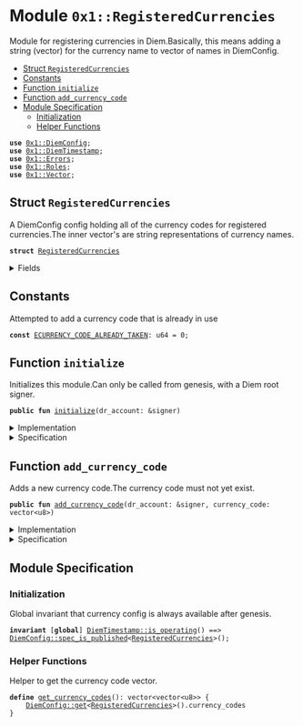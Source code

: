 
<a name="0x1_RegisteredCurrencies"></a>

# Module `0x1::RegisteredCurrencies`

Module for registering currencies in Diem.Basically, this means adding a
string (vector<u8>) for the currency name to vector of names in DiemConfig.


-  [Struct `RegisteredCurrencies`](#0x1_RegisteredCurrencies_RegisteredCurrencies)
-  [Constants](#@Constants_0)
-  [Function `initialize`](#0x1_RegisteredCurrencies_initialize)
-  [Function `add_currency_code`](#0x1_RegisteredCurrencies_add_currency_code)
-  [Module Specification](#@Module_Specification_1)
    -  [Initialization](#@Initialization_2)
    -  [Helper Functions](#@Helper_Functions_3)


<pre><code><b>use</b> <a href="DiemConfig.md#0x1_DiemConfig">0x1::DiemConfig</a>;
<b>use</b> <a href="DiemTimestamp.md#0x1_DiemTimestamp">0x1::DiemTimestamp</a>;
<b>use</b> <a href="../../../../../../move-stdlib/docs/Errors.md#0x1_Errors">0x1::Errors</a>;
<b>use</b> <a href="Roles.md#0x1_Roles">0x1::Roles</a>;
<b>use</b> <a href="../../../../../../move-stdlib/docs/Vector.md#0x1_Vector">0x1::Vector</a>;
</code></pre>



<a name="0x1_RegisteredCurrencies_RegisteredCurrencies"></a>

## Struct `RegisteredCurrencies`

A DiemConfig config holding all of the currency codes for registered
currencies.The inner vector<u8>'s are string representations of
currency names.


<pre><code><b>struct</b> <a href="RegisteredCurrencies.md#0x1_RegisteredCurrencies">RegisteredCurrencies</a>
</code></pre>



<details>
<summary>Fields</summary>


<dl>
<dt>
<code>currency_codes: vector&lt;vector&lt;u8&gt;&gt;</code>
</dt>
<dd>

</dd>
</dl>


</details>

<a name="@Constants_0"></a>

## Constants


<a name="0x1_RegisteredCurrencies_ECURRENCY_CODE_ALREADY_TAKEN"></a>

Attempted to add a currency code that is already in use


<pre><code><b>const</b> <a href="RegisteredCurrencies.md#0x1_RegisteredCurrencies_ECURRENCY_CODE_ALREADY_TAKEN">ECURRENCY_CODE_ALREADY_TAKEN</a>: u64 = 0;
</code></pre>



<a name="0x1_RegisteredCurrencies_initialize"></a>

## Function `initialize`

Initializes this module.Can only be called from genesis, with
a Diem root signer.


<pre><code><b>public</b> <b>fun</b> <a href="RegisteredCurrencies.md#0x1_RegisteredCurrencies_initialize">initialize</a>(dr_account: &signer)
</code></pre>



<details>
<summary>Implementation</summary>


<pre><code><b>public</b> <b>fun</b> <a href="RegisteredCurrencies.md#0x1_RegisteredCurrencies_initialize">initialize</a>(dr_account: &signer) {
    <a href="DiemTimestamp.md#0x1_DiemTimestamp_assert_genesis">DiemTimestamp::assert_genesis</a>();
    <a href="Roles.md#0x1_Roles_assert_diem_root">Roles::assert_diem_root</a>(dr_account);
    <a href="DiemConfig.md#0x1_DiemConfig_publish_new_config">DiemConfig::publish_new_config</a>(
        dr_account,
        <a href="RegisteredCurrencies.md#0x1_RegisteredCurrencies">RegisteredCurrencies</a> { currency_codes: <a href="../../../../../../move-stdlib/docs/Vector.md#0x1_Vector_empty">Vector::empty</a>() }
    );
}
</code></pre>



</details>

<details>
<summary>Specification</summary>



<pre><code><b>include</b> <a href="RegisteredCurrencies.md#0x1_RegisteredCurrencies_InitializeAbortsIf">InitializeAbortsIf</a>;
<b>include</b> <a href="RegisteredCurrencies.md#0x1_RegisteredCurrencies_InitializeEnsures">InitializeEnsures</a>;
</code></pre>




<a name="0x1_RegisteredCurrencies_InitializeAbortsIf"></a>


<pre><code><b>schema</b> <a href="RegisteredCurrencies.md#0x1_RegisteredCurrencies_InitializeAbortsIf">InitializeAbortsIf</a> {
    dr_account: signer;
    <b>include</b> <a href="DiemTimestamp.md#0x1_DiemTimestamp_AbortsIfNotGenesis">DiemTimestamp::AbortsIfNotGenesis</a>;
    <b>include</b> <a href="Roles.md#0x1_Roles_AbortsIfNotDiemRoot">Roles::AbortsIfNotDiemRoot</a>{account: dr_account};
    <b>include</b> <a href="DiemConfig.md#0x1_DiemConfig_PublishNewConfigAbortsIf">DiemConfig::PublishNewConfigAbortsIf</a>&lt;<a href="RegisteredCurrencies.md#0x1_RegisteredCurrencies">RegisteredCurrencies</a>&gt;;
}
</code></pre>




<a name="0x1_RegisteredCurrencies_InitializeEnsures"></a>


<pre><code><b>schema</b> <a href="RegisteredCurrencies.md#0x1_RegisteredCurrencies_InitializeEnsures">InitializeEnsures</a> {
    <b>include</b> <a href="DiemConfig.md#0x1_DiemConfig_PublishNewConfigEnsures">DiemConfig::PublishNewConfigEnsures</a>&lt;<a href="RegisteredCurrencies.md#0x1_RegisteredCurrencies">RegisteredCurrencies</a>&gt;{
        payload: <a href="RegisteredCurrencies.md#0x1_RegisteredCurrencies">RegisteredCurrencies</a> { currency_codes: <a href="../../../../../../move-stdlib/docs/Vector.md#0x1_Vector_empty">Vector::empty</a>() }
    };
    <b>ensures</b> len(<a href="RegisteredCurrencies.md#0x1_RegisteredCurrencies_get_currency_codes">get_currency_codes</a>()) == 0;
}
</code></pre>



</details>

<a name="0x1_RegisteredCurrencies_add_currency_code"></a>

## Function `add_currency_code`

Adds a new currency code.The currency code must not yet exist.


<pre><code><b>public</b> <b>fun</b> <a href="RegisteredCurrencies.md#0x1_RegisteredCurrencies_add_currency_code">add_currency_code</a>(dr_account: &signer, currency_code: vector&lt;u8&gt;)
</code></pre>



<details>
<summary>Implementation</summary>


<pre><code><b>public</b> <b>fun</b> <a href="RegisteredCurrencies.md#0x1_RegisteredCurrencies_add_currency_code">add_currency_code</a>(
    dr_account: &signer,
    currency_code: vector&lt;u8&gt;,
) {
    <b>let</b> config = <a href="DiemConfig.md#0x1_DiemConfig_get">DiemConfig::get</a>&lt;<a href="RegisteredCurrencies.md#0x1_RegisteredCurrencies">RegisteredCurrencies</a>&gt;();
    <b>assert</b>(
        !<a href="../../../../../../move-stdlib/docs/Vector.md#0x1_Vector_contains">Vector::contains</a>(&config.currency_codes, &currency_code),
        <a href="../../../../../../move-stdlib/docs/Errors.md#0x1_Errors_invalid_argument">Errors::invalid_argument</a>(<a href="RegisteredCurrencies.md#0x1_RegisteredCurrencies_ECURRENCY_CODE_ALREADY_TAKEN">ECURRENCY_CODE_ALREADY_TAKEN</a>)
    );
    <a href="../../../../../../move-stdlib/docs/Vector.md#0x1_Vector_push_back">Vector::push_back</a>(&<b>mut</b> config.currency_codes, currency_code);
    <a href="DiemConfig.md#0x1_DiemConfig_set">DiemConfig::set</a>(dr_account, config);
}
</code></pre>



</details>

<details>
<summary>Specification</summary>



<pre><code><b>include</b> <a href="RegisteredCurrencies.md#0x1_RegisteredCurrencies_AddCurrencyCodeAbortsIf">AddCurrencyCodeAbortsIf</a>;
<b>include</b> <a href="RegisteredCurrencies.md#0x1_RegisteredCurrencies_AddCurrencyCodeEnsures">AddCurrencyCodeEnsures</a>;
</code></pre>




<a name="0x1_RegisteredCurrencies_AddCurrencyCodeAbortsIf"></a>


<pre><code><b>schema</b> <a href="RegisteredCurrencies.md#0x1_RegisteredCurrencies_AddCurrencyCodeAbortsIf">AddCurrencyCodeAbortsIf</a> {
    dr_account: &signer;
    currency_code: vector&lt;u8&gt;;
    <b>include</b> <a href="DiemConfig.md#0x1_DiemConfig_SetAbortsIf">DiemConfig::SetAbortsIf</a>&lt;<a href="RegisteredCurrencies.md#0x1_RegisteredCurrencies">RegisteredCurrencies</a>&gt;{ account: dr_account };
}
</code></pre>


The same currency code can be only added once.


<pre><code><b>schema</b> <a href="RegisteredCurrencies.md#0x1_RegisteredCurrencies_AddCurrencyCodeAbortsIf">AddCurrencyCodeAbortsIf</a> {
    <b>aborts_if</b> <a href="../../../../../../move-stdlib/docs/Vector.md#0x1_Vector_spec_contains">Vector::spec_contains</a>(
        <a href="DiemConfig.md#0x1_DiemConfig_get">DiemConfig::get</a>&lt;<a href="RegisteredCurrencies.md#0x1_RegisteredCurrencies">RegisteredCurrencies</a>&gt;().currency_codes,
        currency_code
    ) <b>with</b> <a href="../../../../../../move-stdlib/docs/Errors.md#0x1_Errors_INVALID_ARGUMENT">Errors::INVALID_ARGUMENT</a>;
}
</code></pre>




<a name="0x1_RegisteredCurrencies_AddCurrencyCodeEnsures"></a>


<pre><code><b>schema</b> <a href="RegisteredCurrencies.md#0x1_RegisteredCurrencies_AddCurrencyCodeEnsures">AddCurrencyCodeEnsures</a> {
    currency_code: vector&lt;u8&gt;;
    <b>ensures</b> <a href="../../../../../../move-stdlib/docs/Vector.md#0x1_Vector_eq_push_back">Vector::eq_push_back</a>(<a href="RegisteredCurrencies.md#0x1_RegisteredCurrencies_get_currency_codes">get_currency_codes</a>(), <b>old</b>(<a href="RegisteredCurrencies.md#0x1_RegisteredCurrencies_get_currency_codes">get_currency_codes</a>()), currency_code);
    <b>include</b> <a href="DiemConfig.md#0x1_DiemConfig_SetEnsures">DiemConfig::SetEnsures</a>&lt;<a href="RegisteredCurrencies.md#0x1_RegisteredCurrencies">RegisteredCurrencies</a>&gt; {payload: <a href="DiemConfig.md#0x1_DiemConfig_get">DiemConfig::get</a>&lt;<a href="RegisteredCurrencies.md#0x1_RegisteredCurrencies">RegisteredCurrencies</a>&gt;()};
}
</code></pre>



</details>

<a name="@Module_Specification_1"></a>

## Module Specification



<a name="@Initialization_2"></a>

### Initialization


Global invariant that currency config is always available after genesis.


<pre><code><b>invariant</b> [<b>global</b>] <a href="DiemTimestamp.md#0x1_DiemTimestamp_is_operating">DiemTimestamp::is_operating</a>() ==&gt; <a href="DiemConfig.md#0x1_DiemConfig_spec_is_published">DiemConfig::spec_is_published</a>&lt;<a href="RegisteredCurrencies.md#0x1_RegisteredCurrencies">RegisteredCurrencies</a>&gt;();
</code></pre>



<a name="@Helper_Functions_3"></a>

### Helper Functions


Helper to get the currency code vector.


<a name="0x1_RegisteredCurrencies_get_currency_codes"></a>


<pre><code><b>define</b> <a href="RegisteredCurrencies.md#0x1_RegisteredCurrencies_get_currency_codes">get_currency_codes</a>(): vector&lt;vector&lt;u8&gt;&gt; {
    <a href="DiemConfig.md#0x1_DiemConfig_get">DiemConfig::get</a>&lt;<a href="RegisteredCurrencies.md#0x1_RegisteredCurrencies">RegisteredCurrencies</a>&gt;().currency_codes
}
</code></pre>


[//]: # ("File containing references which can be used from documentation")
[ACCESS_CONTROL]: https://github.com/diem/dip/blob/main/dips/dip-2.md
[ROLE]: https://github.com/diem/dip/blob/main/dips/dip-2.md#roles
[PERMISSION]: https://github.com/diem/dip/blob/main/dips/dip-2.md#permissions
